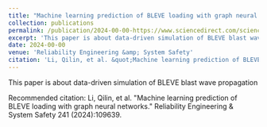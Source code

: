 ```yaml
---
title: "Machine learning prediction of BLEVE loading with graph neural networks"
collection: publications
permalink: /publication/2024-00-00-https://www.sciencedirect.com/science/article/pii/S0951832023005537
excerpt: 'This paper is about data-driven simulation of BLEVE blast wave propagation'
date: 2024-00-00
venue: 'Reliability Engineering &amp; System Safety'
citation: 'Li, Qilin, et al. &quot;Machine learning prediction of BLEVE loading with graph neural networks.&quot; Reliability Engineering &amp; System Safety 241 (2024):109639.'
---
```

This paper is about data-driven simulation of BLEVE blast wave propagation

Recommended citation: Li, Qilin, et al. "Machine learning prediction of BLEVE loading with graph neural networks." Reliability Engineering & System Safety 241 (2024):109639.